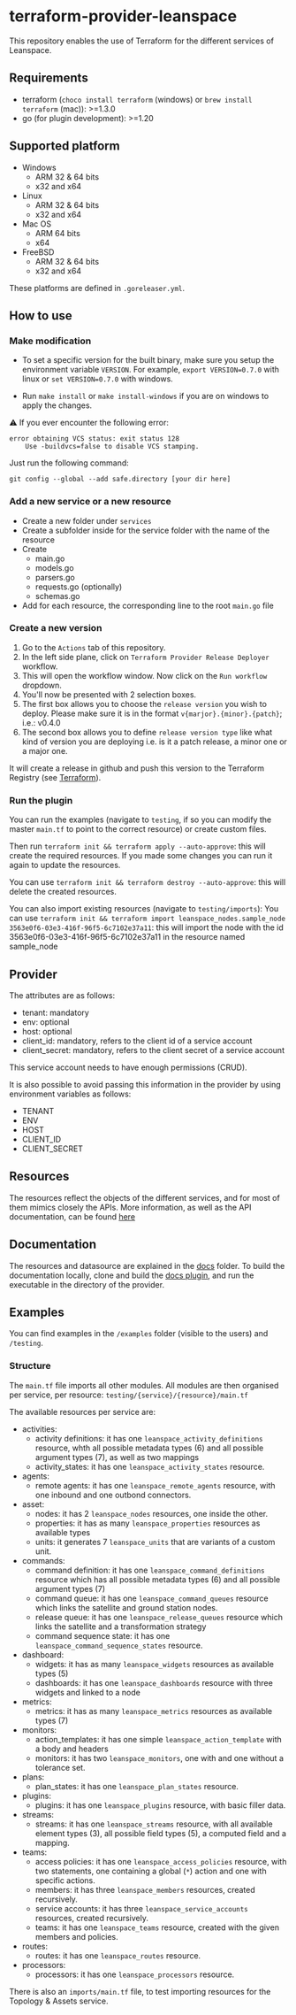 # terraform-provider-leanspace

This repository enables the use of Terraform for the different services of Leanspace.

## Requirements

- terraform (`choco install terraform` (windows) or `brew install terraform` (mac)): >=1.3.0
- go (for plugin development): >=1.20

## Supported platform

- Windows
  - ARM 32 & 64 bits
  - x32 and x64
- Linux
  - ARM 32 & 64 bits
  - x32 and x64
- Mac OS
  - ARM 64 bits
  - x64
- FreeBSD
  - ARM 32 & 64 bits
  - x32 and x64

These platforms are defined in `.goreleaser.yml`.

## How to use

### Make modification

- To set a specific version for the built binary, make sure you setup the environment variable `VERSION`.
For example, `export VERSION=0.7.0` with linux or `set VERSION=0.7.0` with windows.

- Run `make install` or `make install-windows` if you are on windows to apply the changes.

⚠️ If you ever encounter the following error:

```shell
error obtaining VCS status: exit status 128
    Use -buildvcs=false to disable VCS stamping.
```

Just run the following command:

```shell
git config --global --add safe.directory [your dir here]
```

### Add a new service or a new resource

- Create a new folder under `services`
- Create a subfolder inside for the service folder with the name of the resource
- Create
  - main.go
  - models.go
  - parsers.go
  - requests.go (optionally)
  - schemas.go
- Add for each resource, the corresponding line to the root `main.go` file

### Create a new version

1. Go to the `Actions` tab of this repository.
2. In the left side plane, click on `Terraform Provider Release Deployer` workflow.
3. This will open the workflow window. Now click on the `Run workflow` dropdown.
4. You'll now be presented with 2 selection boxes.
5. The first box allows you to choose the `release version` you wish to deploy. Please make sure it is in the format `v{marjor}.{minor}.{patch}`; i.e.: v0.4.0
6. The second box allows you to define `release version type` like what kind of version you are deploying i.e. is it a patch release, a minor one or a major one.

It will create a release in github and push this version to the Terraform Registry (see [Terraform](https://registry.terraform.io/providers/leanspace/leanspace/latest)).

### Run the plugin

You can run the examples (navigate to `testing`, if so you can modify the master `main.tf` to point to the correct resource) or create custom files.

Then run `terraform init && terraform apply --auto-approve`: this will create the required resources.
If you made some changes you can run it again to update the resources.

You can use `terraform init && terraform destroy --auto-approve`: this will delete the created resources.

You can also import existing resources (navigate to `testing/imports`):
You can use `terraform init && terraform import leanspace_nodes.sample_node 3563e0f6-03e3-416f-96f5-6c7102e37a11`: this will import the node with the id 3563e0f6-03e3-416f-96f5-6c7102e37a11 in the resource named sample_node

## Provider

The attributes are as follows:
- tenant: mandatory
- env: optional
- host: optional
- client_id: mandatory, refers to the client id of a service account
- client_secret: mandatory, refers to the client secret of a service account

This service account needs to have enough permissions (CRUD).

It is also possible to avoid passing this information in the provider by using environment variables as follows:
- TENANT
- ENV
- HOST
- CLIENT_ID
- CLIENT_SECRET

## Resources

The resources reflect the objects of the different services, and for most of them mimics closely the APIs.
More information, as well as the API documentation, can be found [here](https://docs.leanspace.io/docs/services/)

## Documentation

The resources and datasource are explained in the [docs](https://docs.leanspace.io/docs/tools/) folder.
To build the documentation locally, clone and build the [docs plugin](https://github.com/leanspace/terraform-plugin-docs), and run the executable in the directory of the provider.

## Examples

You can find examples in the `/examples` folder (visible to the users) and `/testing`.

### Structure

The `main.tf` file imports all other modules. All modules are then organised per service, per resource: `testing/{service}/{resource}/main.tf`

The available resources per service are:
- activities:
  - activity definitions: it has one `leanspace_activity_definitions` resource, whth all possible metadata types (6) and all possible argument types (7), as well as two mappings
  - activity_states: it has one `leanspace_activity_states` resource.
- agents:
  - remote agents: it has one `leanspace_remote_agents` resource, with one inbound and one outbond connectors.
- asset:
  - nodes: it has 2 `leanspace_nodes` resources, one inside the other.
  - properties: it has as many `leanspace_properties` resources as available types
  - units: it generates 7 `leanspace_units` that are variants of a custom unit.
- commands:
  - command definition: it has one `leanspace_command_definitions` resource which has all possible metadata types (6) and all possible argument types (7)
  - command queue: it has one `leanspace_command_queues` resource which links the satellite and ground station nodes.
  - release queue: it has one `leanspace_release_queues` resource which links the satellite and a transformation strategy
  - command sequence state: it has one `leanspace_command_sequence_states` resource.
- dashboard:
  - widgets: it has as many `leanspace_widgets` resources as available types (5)
  - dashboards: it has one `leanspace_dashboards` resource with three widgets and linked to a node
- metrics:
  - metrics: it has as many `leanspace_metrics` resources as available types (7)
- monitors:
  - action_templates: it has one simple `leanspace_action_template` with a body and headers
  - monitors: it has two `leanspace_monitors`, one with and one without a tolerance set.
- plans:
  - plan_states: it has one `leanspace_plan_states` resource.
- plugins:
  - plugins: it has one `leanspace_plugins` resource, with basic filler data.
- streams:
  - streams: it has one `leanspace_streams` resource, with all available element types (3), all possible field types (5), a computed field and a mapping.
- teams:
  - access policies: it has one `leanspace_access_policies` resource, with two statements, one containing a global (`*`) action and one with specific actions.
  - members: it has three `leanspace_members` resources, created recursively.
  - service accounts: it has three `leanspace_service_accounts` resources, created recursively.
  - teams: it has one `leanspace_teams` resource, created with the given members and policies.
- routes:
  - routes: it has one `leanspace_routes` resource.
- processors:
  - processors: it has one `leanspace_processors` resource.

There is also an `imports/main.tf` file, to test importing resources for the Topology & Assets service.
